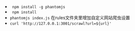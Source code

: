 * ` npm install -g phantomjs`
* ` npm install`
* `phantomjs index.js`
在rules文件夹里增加自定义网站爬虫设置
* `curl 'http://127.0.0.1:3001/scrawl?url=${url}'`
